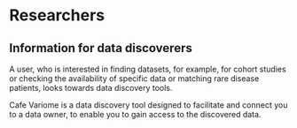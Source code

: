 # Researchers

## Information for data discoverers

A user, who is interested in finding datasets, for example, for cohort studies or checking the availability of specific data or matching rare disease patients, looks towards data discovery tools.

Cafe Variome is a data discovery tool designed to facilitate and connect you to a data owner, to enable you to gain access to the discovered data.

